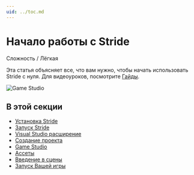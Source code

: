 ```yaml
---
uid: ../toc.md
---
```

# Начало работы с Stride

<span class="label label-doc-level">Сложность / Лёгкая</span>

Эта статья объясняет все, что вам нужно, чтобы начать использовать Stride с нуля. Для видеоуроков, посмотрите [Гайды](https://doc.stride3d.net/latest/en/tutorials/index.html).

![Game Studio](media/get-started.jpg)

## В этой секции

* [Установка Stride](install-stride.md)
* [Запуск Stride](launch-Stride.md)
* [Visual Studio расширение](visual-studio-extension.md)
* [Создание проекта](create-a-project.md)
* [Game Studio](../game-studio/index.md)
* [Ассеты](../game-studio/assets.md)
* [Введение в сцены](../game-studio/scenes.md)
* [Запуск Вашей игры](launch-a-game.md)